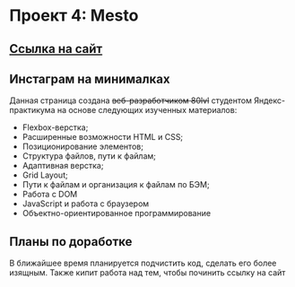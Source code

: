 # Проект 4: Mesto

## [Ссылка на сайт](https://alanpain08.github.io/mesto/)

## Инстаграм на минималках

Данная страница создана ~~веб-разработчиком 80lvl~~ студентом Яндекс-практикума на основе следующих изученных материалов:

- Flexbox-верстка;
- Расширенные возможности HTML и CSS;
- Позиционирование элементов;
- Структура файлов, пути к файлам;
- Адаптивная верстка;
- Grid Layout;
- Пути к файлам и организация к файлам по БЭМ;
- Работа с DOM
- JavaScript и работа с браузером
- Объектно-ориентированное программирование

## Планы по доработке

В ближайшее время планируется подчистить код, сделать его более изящным.
Также кипит работа над тем, чтобы починить ссылку на сайт
